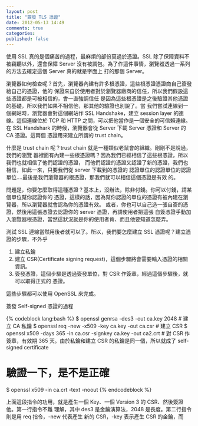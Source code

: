 ```yaml
---
layout: post
title: "簽發 TLS 憑證"
date: 2012-05-13 14:49
comments: true
categories: 
published: false
---
```

使用 SSL 真的是個痛苦的過程，最麻煩的部份莫過於憑證。SSL 除了保障資料不被竊聽以外，還會保障
Server 沒有被調包。為了作這件事情，瀏覽器透過一系列的方法去確定這個 Server 真的就是字面上
打的那個 Server。

瀏覽器如何檢查呢？首先，瀏覽器內建有許多根憑證，這些根憑證憑證商自己簽發給自己的憑證，他的
保證來自於使用者對於瀏覽器廠商的信任，所以我們假設這些憑證都是可被相信的，會一直強調信任
是因為這些根憑證是之後驗證其他憑證的基礎，所以我們如果不相信他，那其他的驗證也別說了。當
我們嘗試連線到一個網站時，瀏覽器會對這個網站作 SSL Handshake，建立 session layer
的連線。這個連線位於 TCP 和 HTTP 之間，可以把他當作是一個安全的可信賴連線。在 SSL
Handshark 的時候，瀏覽器會從 Server 下載 Server 憑證和 Server 的 CA 憑證。這兩個
憑證用來建立所謂的 trust chain。

什麼是 trust chain 呢？trust chain 就是一種類似老鼠會的組織。剛剛不是說過，我們的瀏覽
器裡面有內建一些根憑證嗎？因為我們已經相信了這些根憑證，所以我們也就相信了他們認證的憑證，
而他們認證的憑證又認證了新的憑證，我們也相信，如此一來，只要我們從 server 下載到的憑證的
認證單位的認證單位的認證單位....最後是我們瀏覽器的根憑證，那我們就可以相信這個憑證是有效
的。

問題是，你要怎麼取得這種憑證？基本上，沒辦法，除非付錢。你可以付錢，請某個單位幫你認證你的
憑證，這樣的話，因為幫你認證的單位的憑證有被內建在瀏覽器，所以瀏覽器就會認為你的憑證有效。
或者，你也可以自己造一張自簽的憑證，然後用這張憑證去認證你的 server 憑證，再請使用者把這張
自簽憑證手動加入瀏覽器根憑證，當然這狀況就是你的使用者肯、而且他要知道怎麼弄。

測試 SSL 連線當然用後者就可以了。所以，我們要怎麼建立 SSL 憑證呢？建立憑證的步驟，不外乎

1. 建立私鑰
1. 建立 CSR(Certificate signing request)，這個步驟將會需要輸入憑證的相關資訊。
1. 簽發憑證，這個步驟是透過簽發單位，對 CSR 作簽章，經過這個步驟後，就可以取得正式的
憑證。

這些步驟都可以使用 OpenSSL 來完成。

簽發 Self-signed 憑證的過程

{% codeblock lang:bash %}
$ openssl genrsa -des3 -out ca.key 2048  # 建立 CA 私鑰
$ openssl req -new -x509 -key ca.key -out ca.csr  # 建立 CSR
$ openssl x509 -days 365 -in ca.csr -signkey ca.key -out ca2.crt  # 對 CSR 作簽章，有效期 365 天。由於私鑰和建立 CSR 的私鑰是同一個，所以就成了 self-signed certificate

# 驗證一下，是不是正確
$ openssl x509 -in ca.crt -text -noout
{% endcodeblock %}

上面這段指令的功用，就是產生一個 Key、一個 Version 3 的 CSR、然後簽證他。第一行指令不難
理解，其中 des3 是金鑰演算法，2048 是長度。第二行指令則是用 req 指令，-new 代表產生
新的 CSR，-key 表示產生 CSR 的金鑰，而
